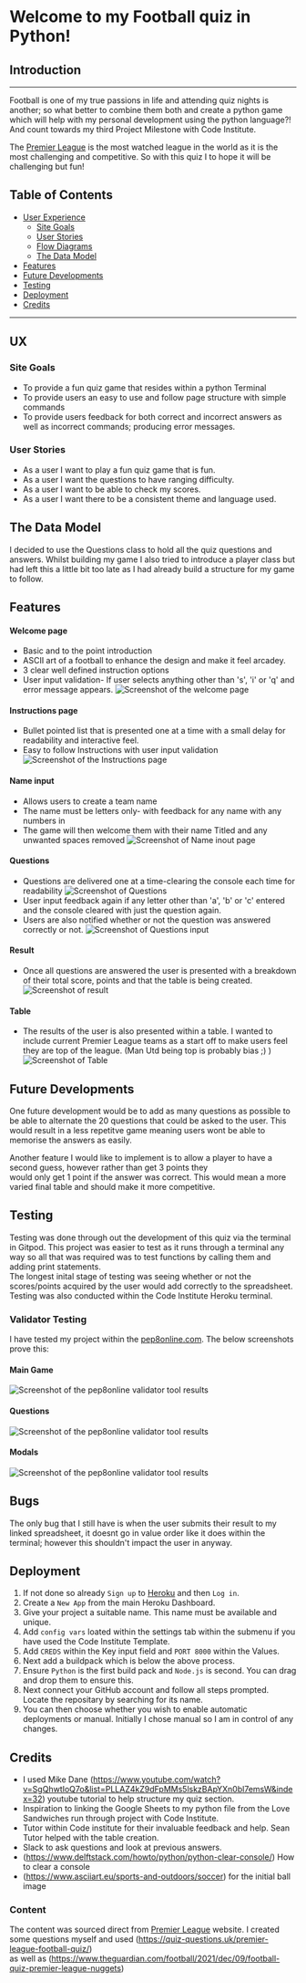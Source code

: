# Welcome to my Football quiz in Python!

## Introduction
---

Football is one of my true passions in life and attending quiz nights is another; so what better to combine them both and create a python game which will help with my personal development using the python language?! \
And count towards my third Project Milestone with Code Institute.

The [Premier League](https://www.premierleague.com/) is the most watched league in the world as it is the most challenging and competitive. So with this quiz I to hope it will be challenging but fun!


## Table of Contents

* [User Experience](#UX)
    * [Site Goals](#Site-Goals)
    * [User Stories](#User-Stories)
    * [Flow Diagrams](#Flow-Diagram)
    * [The Data Model](#The-Data-Model)
* [Features](#features)
* [Future Developments](#future-developments)
* [Testing](#testing)
* [Deployment](#deployment)
* [Credits](#credits)
----
## UX
### Site Goals
* To provide a fun quiz game that resides within a python Terminal
* To provide users an easy to use and follow page structure with simple commands
* To provide users feedback for both correct and incorrect answers as well as incorrect commands; producing error messages.

### User Stories
* As a user I want to play a fun quiz game that is fun.
* As a user I want the questions to have ranging difficulty.
* As a user I want to be able to check my scores.
* As a user I want there to be a consistent theme and language used.

## The Data Model
I decided to use the Questions class to hold all the quiz questions and answers. Whilst building my game I also tried to introduce a player class but had left this a little bit too late as I had already build a structure for my game to follow. 

## Features

#### Welcome page
* Basic and to the point introduction
* ASCII art of a football to enhance the design and make it feel arcadey.
* 3 clear well defined instruction options
* User input validation- If user selects anything other than 's', 'i' or 'q' and error message appears.
![Screenshot of the welcome page](/documentation/welcome-screen.png "Screenshot of the welcome page")

#### Instructions page
* Bullet pointed list that is presented one at a time with a small delay for readability and interactive feel.
* Easy to follow Instructions with user input validation
![Screenshot of the Instructions page](/documentation/instructions-page.png "Screenshot of the Instructions page")

#### Name input
* Allows users to create a team name
* The name must be letters only- with feedback for any name with any numbers in
* The game will then welcome them with their name Titled and any unwanted spaces removed
![Screenshot of Name inout page](/documentation/name-page.png "Screenshot of Name Page")

#### Questions
* Questions are delivered one at a time-clearing the console each time for readability
![Screenshot of Questions](/documentation/questions-page.png "Screenshot of Questions")
* User input feedback again if any letter other than 'a', 'b' or 'c' entered and the console cleared with just the question again.
* Users are also notified whether or not the question was answered correctly or not.
![Screenshot of Questions input](/documentation/input-validation.png "Screenshot of Questions input")

#### Result
* Once all questions are answered the user is presented with a breakdown of their total score, points and that the table is being created.
![Screenshot of result](/documentation/result.png "Screenshot of result")

#### Table
* The results of the user is also presented within a table. I wanted to include current Premier League teams as a start off to make users feel they are top of the league. (Man Utd being top is probably bias ;) )  
![Screenshot of Table](/documentation/table.png "Screenshot of Table")

## Future Developments

One future development would be to add as many questions as possible to be able to alternate the 20 questions that could be asked to the user.
This would result in a less repetitve game meaning users wont be able to memorise the answers as easily. 

Another feature I would like to implement is to allow a player to have a second guess, however rather than get 3 points they  
would only get 1 point if the answer was correct. This would mean a more varied final table and should make it more competitive.

## Testing 
Testing was done through out the development of this quiz via the terminal in Gitpod. This project was easier to test as it runs through a terminal any way so all that was required was to test functions 
by calling them and adding print statements.  
The longest inital stage of testing was seeing whether or not the scores/points acquired by the user would add correctly to the spreadsheet.   
Testing was also conducted within the Code Institute Heroku terminal.

### Validator Testing
I have tested my project within the [pep8online.com](http://pep8online.com/). The below screenshots prove this:  
#### Main Game
![Screenshot of the pep8online validator tool results](/documentation/pep8-testing.png "Screenshot of the pep8online validator tool for main game")
#### Questions
![Screenshot of the pep8online validator tool results](/documentation/pep8-questions.png "Screenshot of the pep8online validator tool for questions")
#### Modals
![Screenshot of the pep8online validator tool results](/documentation/pep8-modals.png "Screenshot of the pep8online validator tool for modals")

## Bugs
The only bug that I still have is when the user submits their result to my linked spreadsheet, it doesnt go in value order like it does within the terminal; however this shouldn't impact the user in anyway.

## Deployment

1. If not done so already `Sign up` to [Heroku](https://en.wikipedia.org/wiki/Heroku) and then `Log in`.
2. Create a `New App` from the main Heroku Dashboard.
3. Give your project a suitable name. This name must be available and unique.
4. Add `config vars` loated within the settings tab within the submenu if you have used the Code Institute Template. 
5. Add `CREDS` within the Key input field and `PORT 8000` within the Values.
6. Next add a buildpack which is below the above process.
7. Ensure `Python` is the first build pack and `Node.js` is second. You can drag and drop them to ensure this.
8. Next connect your GitHub account and follow all steps prompted. Locate the repositary by searching for its name.
9. You can then choose whether you wish to enable automatic deployments or manual. Initially I chose manual so I am in control of any changes.

## Credits
* I used Mike Dane (https://www.youtube.com/watch?v=SgQhwtIoQ7o&list=PLLAZ4kZ9dFpMMs5lskzBApYXn0bl7emsW&index=32) youtube tutorial to help structure my quiz section.
* Inspiration to linking the Google Sheets to my python file from the Love Sandwiches run through project with Code Institute.
* Tutor within Code institute for their invaluable feedback and help. Sean Tutor helped with the table creation.
* Slack to ask questions and look at previous answers. 
* (https://www.delftstack.com/howto/python/python-clear-console/) How to clear a console
* (https://www.asciiart.eu/sports-and-outdoors/soccer) for the initial ball image

### Content
The content was sourced direct from [Premier League](https://www.premierleague.com/) website. I created some questions myself and used (https://quiz-questions.uk/premier-league-football-quiz/) \
 as well as (https://www.theguardian.com/football/2021/dec/09/football-quiz-premier-league-nuggets)